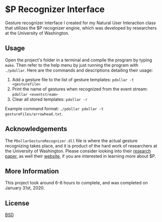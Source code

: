 # $P Recognizer Interface
Gesture recognizer interface I created for my Natural User Interaction class that utilizes the $P recognizer engine, which was developed by researchers at the University of Washington.

## Usage
Open the project's folder in a terminal and compile the program by typing `make`. Then refer to the help menu by just running the program with `./pdollar`. Here are the commands and descriptions detailing their usage:
1. Add a gesture file to the list of gesture templates: `pdollar -t <gesturefile>`
2. Print the name of gestures when recognized from the event stream: `pdollar <eventstream>`
3. Clear all stored templates: `pdollar -r`

Example command format: `./pdollar pdollar -t gestureFiles/arrowhead.txt`.

## Acknowledgements
The `PDollarGestureRecognizer.dll` file is where the actual gesture recognizing takes place, and it is product of the hard work of researchers at the University of Washington. Please consider looking into their [research paper](http://faculty.washington.edu/wobbrock/pubs/icmi-12.pdf), as well their [website](http://depts.washington.edu/acelab/proj/dollar/pdollar.html), if you are interested in learning more about $P.

## More Information
This project took around 6-8 hours to complete, and was completed on January 31st, 2020.

## License
[BSD](https://opensource.org/licenses/BSD-3-Clause)
